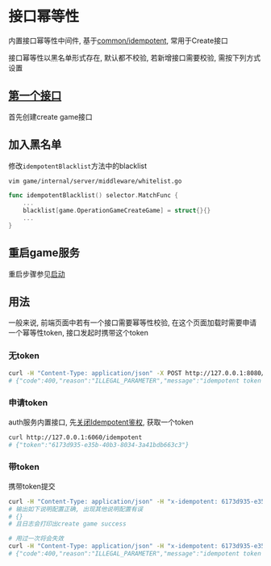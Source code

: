 # 接口幂等性


内置接口幂等性中间件, 基于[common/idempotent](https://github.com/go-cinch/common/blob/master/idempotent/idempotent.go), 常用于Create接口


接口幂等性以黑名单形式存在, 默认都不校验, 若新增接口需要校验, 需按下列方式设置


## [第一个接口](/started/1.first-api)


首先创建create game接口


## 加入黑名单


修改`idempotentBlacklist`方法中的blacklist
```bash
vim game/internal/server/middleware/whitelist.go
```

```go
func idempotentBlacklist() selector.MatchFunc {
	...
    blacklist[game.OperationGameCreateGame] = struct{}{}
	...
}
```


## 重启game服务

重启步骤参见[启动](/started/0.init?id=%e5%90%af%e5%8a%a8)



## 用法

一般来说, 前端页面中若有一个接口需要幂等性校验, 在这个页面加载时需要申请一个幂等性token, 接口发起时携带这个token


### 无token


```bash
curl -H "Content-Type: application/json" -X POST http://127.0.0.1:8080/game
# {"code":400,"reason":"ILLEGAL_PARAMETER","message":"idempotent token is missing","metadata":{}}
```


### 申请token


auth服务内置接口, 先[关闭Idempotent鉴权](/started/0.init?id=%e5%85%b3%e9%97%adidempotent%e9%89%b4%e6%9d%83), 获取一个token
```bash
curl http://127.0.0.1:6060/idempotent
# {"token":"6173d935-e35b-40b3-8034-3a41bdb663c3"}
```


### 带token

携带token提交
```bash
curl -H "Content-Type: application/json" -H "x-idempotent: 6173d935-e35b-40b3-8034-3a41bdb663c3" -X POST http://127.0.0.1:8080/game
# 输出如下说明配置正确, 出现其他说明配置有误
# {}
# 且日志会打印出create game success

# 用过一次将会失效
curl -H "Content-Type: application/json" -H "x-idempotent: 6173d935-e35b-40b3-8034-3a41bdb663c3" -X POST http://127.0.0.1:8080/game
# {"code":400,"reason":"ILLEGAL_PARAMETER","message":"idempotent token is invalid","metadata":{}}
```
